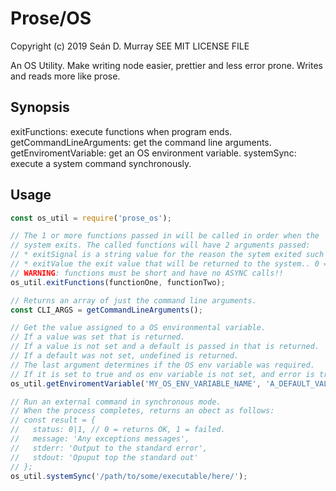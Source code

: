 # Prose/OS

Copyright (c) 2019 Seán D. Murray
SEE MIT LICENSE FILE

An OS Utility. Make writing node easier, prettier and less error prone. Writes and reads more like prose.

## Synopsis

exitFunctions: execute functions when program ends.
getCommandLineArguments: get the command line arguments.
getEnviromentVariable: get an OS environment variable.
systemSync: execute a system command synchronously.

## Usage

```javascript
const os_util = require('prose_os');

// The 1 or more functions passed in will be called in order when the
// system exits. The called functions will have 2 arguments passed:
// * exitSignal is a string value for the reason the sytem exited such as 'exit' or 'SIGINT' (a ctl-c).
// * exitValue the exit value that will be returned to the system.. 0 = all is OK, 1 = a failure.
// WARNING: functions must be short and have no ASYNC calls!!
os_util.exitFunctions(functionOne, functionTwo);

// Returns an array of just the command line arguments.
const CLI_ARGS = getCommandLineArguments();

// Get the value assigned to a OS environmental variable.
// If a value was set that is returned.
// If a value is not set and a default is passed in that is returned.
// If a default was not set, undefined is returned.
// The last argument determines if the OS env variable was required.
// If it is set to true and os env variable is not set, and error is trown.
os_util.getEnviromentVariable('MY_OS_ENV_VARIABLE_NAME', 'A_DEFAULT_VALUE', true);

// Run an external command in synchronous mode.
// When the process completes, returns an obect as follows:
// const result = {
//   status: 0|1, // 0 = returns OK, 1 = failed.
//   message: 'Any exceptions messages',
//   stderr: 'Output to the standard error',
//   stdout: 'Opuput top the standard out'
// };
os_util.systemSync('/path/to/some/executable/here/');

```
